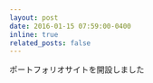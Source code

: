 ```yaml
---
layout: post
date: 2016-01-15 07:59:00-0400
inline: true
related_posts: false
---
```


ポートフォリオサイトを開設しました
